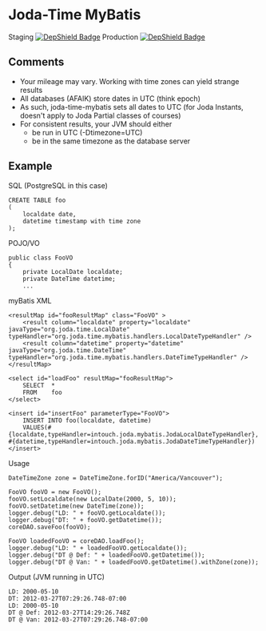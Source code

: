# Joda-Time MyBatis
Staging
[![DepShield Badge](https://staging.depshield.sonatype.org/badges/collinpeters/joda-time-mybatis/depshield.svg)](https://sonatype.github.io/depshield-github-pages)
Production
[![DepShield Badge](https://depshield.sonatype.org/badges/collinpeters/joda-time-mybatis/depshield.svg)](https://sonatype.github.io/depshield-github-pages)

## Comments

* Your mileage may vary. Working with time zones can yield strange results
* All databases (AFAIK) store dates in UTC (think epoch)
* As such, joda-time-mybatis sets all dates to UTC (for Joda Instants, doesn't apply to Joda Partial classes of courses)
* For consistent results, your JVM should either
    * be run in UTC (-Dtimezone=UTC)
	* be in the same timezone as the database server


## Example

SQL (PostgreSQL in this case)

	CREATE TABLE foo
	(
		localdate date,
		datetime timestamp with time zone
	);

POJO/VO

	public class FooVO
	{
		private LocalDate localdate;
		private DateTime datetime;
		...

myBatis XML

	<resultMap id="fooResultMap" class="FooVO" >
		<result column="localdate" property="localdate" javaType="org.joda.time.LocalDate" typeHandler="org.joda.time.mybatis.handlers.LocalDateTypeHandler" />
		<result column="datetime" property="datetime" javaType="org.joda.time.DateTime" typeHandler="org.joda.time.mybatis.handlers.DateTimeTypeHandler" />
	</resultMap>

	<select id="loadFoo" resultMap="fooResultMap">
		SELECT	*
		FROM	foo
	</select>

	<insert id="insertFoo" parameterType="FooVO">
		INSERT INTO foo(localdate, datetime)
		VALUES(#{localdate,typeHandler=intouch.joda.mybatis.JodaLocalDateTypeHandler}, #{datetime,typeHandler=intouch.joda.mybatis.JodaDateTimeTypeHandler})
	</insert>

Usage

	DateTimeZone zone = DateTimeZone.forID("America/Vancouver");

	FooVO fooVO = new FooVO();
	fooVO.setLocaldate(new LocalDate(2000, 5, 10));
	fooVO.setDatetime(new DateTime(zone));
	logger.debug("LD: " + fooVO.getLocaldate());
	logger.debug("DT: " + fooVO.getDatetime());
	coreDAO.saveFoo(fooVO);

	FooVO loadedFooVO = coreDAO.loadFoo();
	logger.debug("LD: " + loadedFooVO.getLocaldate());
	logger.debug("DT @ Def: " + loadedFooVO.getDatetime());
	logger.debug("DT @ Van: " + loadedFooVO.getDatetime().withZone(zone));

Output (JVM running in UTC)

	LD: 2000-05-10
	DT: 2012-03-27T07:29:26.748-07:00
	LD: 2000-05-10
	DT @ Def: 2012-03-27T14:29:26.748Z
	DT @ Van: 2012-03-27T07:29:26.748-07:00
